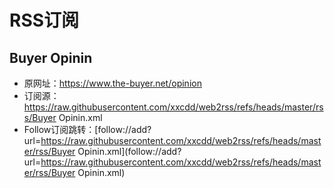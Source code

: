 # RSS订阅

## Buyer Opinin
- 原网址：https://www.the-buyer.net/opinion
- 订阅源：https://raw.githubusercontent.com/xxcdd/web2rss/refs/heads/master/rss/Buyer Opinin.xml
- Follow订阅跳转：[follow://add?url=https://raw.githubusercontent.com/xxcdd/web2rss/refs/heads/master/rss/Buyer Opinin.xml](follow://add?url=https://raw.githubusercontent.com/xxcdd/web2rss/refs/heads/master/rss/Buyer Opinin.xml)

